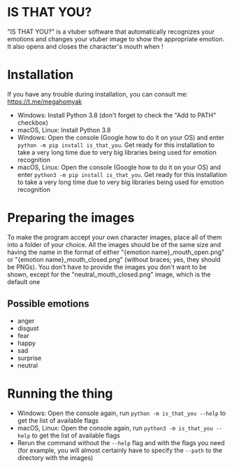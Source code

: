 # IS THAT YOU?

"IS THAT YOU?" is a vtuber software that automatically recognizes your emotions and changes your vtuber image to show the appropriate emotion. It also opens and closes the character's mouth when !

# Installation

If you have any trouble during installation, you can consult me: https://t.me/megahomyak

* Windows: Install Python 3.8 (don't forget to check the "Add to PATH" checkbox)
* macOS, Linux: Install Python 3.8
* Windows: Open the console (Google how to do it on your OS) and enter `python -m pip install is_that_you`. Get ready for this installation to take a very long time due to very big libraries being used for emotion recognition
* macOS, Linux: Open the console (Google how to do it on your OS) and enter `python3 -m pip install is_that_you`. Get ready for this installation to take a very long time due to very big libraries being used for emotion recognition

# Preparing the images

To make the program accept your own character images, place all of them into a folder of your choice. All the images should be of the same size and having the name in the format of either "{emotion name}\_mouth\_open.png" or "{emotion name}\_mouth\_closed.png" (without braces; yes, they should be PNGs). You don't have to provide the images you don't want to be shown, except for the "neutral\_mouth\_closed.png" image, which is the default one

## Possible emotions

* anger
* disgust
* fear
* happy
* sad
* surprise
* neutral

# Running the thing

* Windows: Open the console again, run `python -m is_that_you --help` to get the list of available flags
* macOS, Linux: Open the console again, run `python3 -m is_that_you --help` to get the list of available flags
* Rerun the command without the `--help` flag and with the flags you need (for example, you will almost certainly have to specify the `--path` to the directory with the images)
